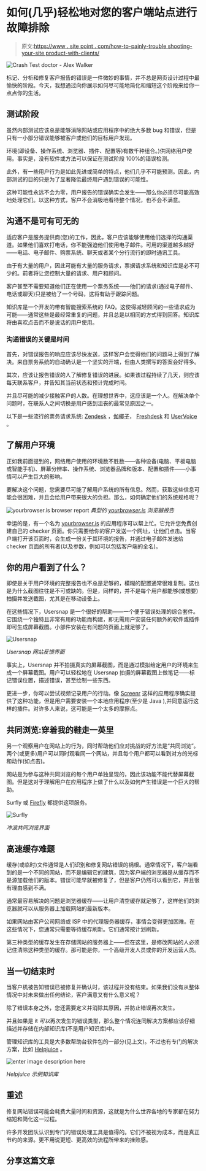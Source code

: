 # 如何(几乎)轻松地对您的客户端站点进行故障排除

> 原文:[https://www . site point . com/how-to-painly-trouble shooting-your-site product-with-clients/](https://www.sitepoint.com/how-to-painlessly-troubleshoot-your-siteproduct-with-clients/)

![Crash Test doctor - Alex Walker](../Images/edf8199e9a0565e65cf2273095943132.png)

标记、分析和修复客户报告的错误是一件微妙的事情，并不总是网页设计过程中最愉快的阶段。今天，我想通过向你展示如何尽可能地简化和缩短这个阶段来给你一点点你的生活。

## 测试阶段

虽然内部测试应该总是能够消除网站或应用程序中的绝大多数 bug 和错误，但是只有一小部分错误能够被客户或他们的目标用户发现。

环境(即设备、操作系统、浏览器、插件、配置等)有数千种组合。)供网络用户使用。事实是，没有软件或方法可以保证在测试阶段 100%的错误检测。

此外，有一些用户行为是如此先进或简单的特点，他们几乎不可能预测。因此，内部测试的目的只是为了显著降低最终用户遇到错误的可能性。

这种可能性永远不会为零，用户报告的错误确实会发生——那么你必须尽可能高效地处理它们。以这种方式，客户不会消极地看待整个情况，也不会不满意。

## 沟通不是可有可无的

适应客户是服务提供商(您)的工作，因此，客户应该能够使用他们选择的沟通渠道。如果他们喜欢打电话，你不能强迫他们使用电子邮件。可用的渠道越多越好——电话、电子邮件、购票系统、聊天或者某个分行流行的即时通讯工具。

由于有大量的用户，因此可能有大量的服务请求，票据请求系统和知识库是必不可少的。前者将让您控制大量的请求、用户和顾问。

客户甚至不需要知道他们正在使用一个票务系统——他们的请求(通过电子邮件、电话或聊天)只是被给了一个号码，这将有助于跟踪问题。

知识库是一个开发的带有智能搜索系统的 FAQ。这使得减轻顾问的一些请求成为可能——通常这些是最经常重复的问题，并且总是以相同的方式得到回答。知识库将由喜欢点击而不是说话的用户使用。

### 沟通错误的关键是时间

首先，对错误报告的响应应该尽快发送，这样客户会觉得他们的问题马上得到了解决。来自票务系统的自动确认是一个坚实的开端，但由人类撰写的答案会好得多。

其次，应该让报告错误的人了解修复错误的进展。如果该过程持续了几天，则应该每天联系客户，并告知其当前状态和预计完成时间。

并且尽可能的减少接触客户的人数。在理想世界中，这应该是一个人。在解决单个问题时，在联系人之间切换是用户感到沮丧的最常见原因之一。

以下是一些流行的票务请求系统: [Zendesk](https://www.zendesk.com/) ，[伽椰子](http://www.kayako.com/)， [Freshdesk](http://freshdesk.com/) 和 [UserVoice](https://www.uservoice.com/) 。

## 了解用户环境

正如我前面提到的，网络用户使用的环境数不胜数——各种设备(电脑、平板电脑或智能手机)、屏幕分辨率、操作系统、浏览器品牌和版本、配置和插件——小事情可以产生巨大的影响。

要解决这个问题，您需要尽可能了解用户系统的所有信息。然而，获取这些信息可能会很困难，并且会给用户带来很大的负担。那么，如何确定他们的系统规格呢？

![yourbrowser.is browser report](../Images/91ed4ee04fc6e079cd3dfac2cb07e1c6.png)
*典型的 [yourbrowser.is](http://yourbrowser.is) 浏览器报告*

幸运的是，有一个名为 [yourbrowser.is](http://yourbrowser.is/) 的应用程序可以帮上忙。它允许您免费创建自己的 checker 页面。你只需要给你的客户发送一个网址，让他们点击。当客户端打开该页面时，会生成一份关于其环境的报告，并通过电子邮件发送给 checker 页面的所有者(以及参数，例如可以包括客户端的全名)。

## 你的用户看到了什么？

即使是关于用户环境的完整报告也不总是足够的，模糊的配置通常很难复制。这也是为什么截图往往是不可或缺的。但是，同样的，并不是每个用户都能够(或想要)拍摄并发送截图，尤其是在移动设备上。

在这些情况下，Usersnap 是一个很好的帮助——一个便于错误处理的综合套件。它围绕一个独特且非常有用的功能而构建，即无需用户安装任何额外的软件或插件即可生成屏幕截图。小部件安装在有问题的页面上就足够了。

![Usersnap](../Images/6f34628f3b92627fb91481b2a9092413.png)

*Usersnap 网站反馈界面*

事实上，Usersnap 并不拍摄真实的屏幕截图，而是通过模拟给定用户的环境来生成一个屏幕截图。用户可以轻松地在 Usersnap 拍摄的屏幕截图上做笔记——标记错误位置，描述错误，甚至绘制一些东西。

更进一步，你可以尝试视频记录用户的行动。像 [Screenr](https://www.screenr.com/) 这样的应用程序确实提供了这种功能，但是用户需要安装一个本地应用程序(至少是 Java ),并同意运行这样的插件。对许多人来说，这可能是一个太多的摩擦点。

## 共同浏览:穿着我的鞋走一英里

另一个观察用户在网站上的行为，同时帮助他们应对挑战的好方法是“共同浏览”。两个(或更多)用户可以同时观看同一个网站，并且每个用户都可以看到对方的光标和动作(如点击)。

网站是为参与这种共同浏览的每个用户单独呈现的，因此该功能不能代替屏幕截图。但是这对于理解用户在应用程序上做了什么以及如何产生错误是一个巨大的帮助。

Surfly 或 [Firefly](http://usefirefly.com/) 都提供这项服务。

![Surfly](../Images/b3e3afb163176725052dc3f8a10552ad.png)

*冲浪共同浏览界面*

## 高速缓存难题

缓存(或临时)文件通常是人们识别和修复网站错误的祸根。通常情况下，客户端看到的是一个不同的网站，而不是编辑它的建筑，因为客户端的浏览器是从缓存而不是源加载他们的版本。错误可能早就被修复了，但是客户仍然可以看到它，并且很有理由感到不满。

通常最容易解决的问题是浏览器缓存——让用户清空缓存就足够了，这样他们的浏览器就可以从服务器上加载网站的最新版本。

如果网站由客户公司网络或 ISP 中的代理服务器缓存，事情会变得更加困难。在这些情况下，您通常只需要等待缓存刷新。它们通常按计划刷新。

第三种类型的缓存发生在存储网站的服务器上——但在这里，是修改网站的人必须记住清除这种类型的缓存。那可能是你，一个高级开发人员或你的开发运营人员。

## 当一切结束时

当客户机被告知错误已被修复并确认时，该过程并没有结束。如果我们没有从整体情况中对未来做出任何结论，客户满意又有什么意义呢？

除了错误本身之外，您还需要定义并消除其原因，并防止错误再次发生。

并且如果是 it *可以*再次发生的错误类型，那么整个情况连同解决方案都应该仔细描述并存储在内部知识库(不是用户知识库)中。

管理知识库的工具是大多数帮助台软件包的一部分(见上文)。不过也有专门的解决方案，比如 [Helpjuice](https://helpjuice.com/) 。

![enter image description here](../Images/088fa20f08b5ed87221eddf0514a7fde.png)

*Helpjuice 示例知识库*

## 重述

修复网站错误可能会耗费大量时间和资源，这就是为什么世界各地的专家都在努力缩短和简化这一过程。

许多开发团队认识到专门的错误处理工具是值得的。它们不被视为成本，而是真正节约的来源。更不用说更短、更高效的流程所带来的挫败感。

## 分享这篇文章